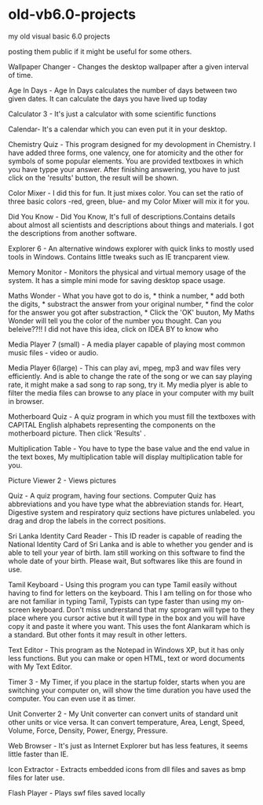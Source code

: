 old-vb6.0-projects
==================

my old visual basic 6.0 projects

posting them public if it might be useful for some others.

Wallpaper Changer - Changes the desktop wallpaper after a given interval of time.

Age In Days - Age In Days calculates the number of days between two given dates. It can calculate the days you have lived up today

Calculator 3 - It's just a calculator with some scientific functions

Calendar- It's a calendar which you can even put it in your desktop.

Chemistry Quiz - This program designed for my devolopment in Chemistry. I have added three forms, one valency, one for atomicity and the other for symbols of some popular elements. You are provided textboxes in which you have typpe your answer. After finishing answering, you have to just click on the 'results' button, the result will be shown.

Color Mixer - I did this for fun. It just mixes color. You can set the ratio of three basic colors -red, green, blue- and my Color Mixer will mix it for you.

Did You Know - Did You Know, It's full of descriptions.Contains details about almost all scientists and descriptions about things and materials. I got the descriptions from another software.

Explorer 6 - An alternative windows explorer with quick links to mostly used tools in Windows. Contains little tweaks such as IE trancparent view.

Memory Monitor - Monitors the physical and virtual memory usage of the system. It has a simple mini mode for saving desktop space usage.

Maths Wonder - What you have got to do is, * think a number, * add both the digits, * substract the answer from your original number, * find the color for the answer you got after substraction, * Click the 'OK' buuton, My Maths Wonder will tell you the color of the number you thought. Can you beleive??!! I did not have this idea, click on IDEA BY to know who

Media Player 7 (small) - A media player capable of playing most common music files - video or audio.

Media Player 6(large) - This can play avi, mpeg, mp3 and wav files very efficiently. And is able to change the rate of the song or we can say playing rate, it might make a sad song to rap song, try it. My media plyer is able to filter the media files can browse to any place in your computer with my built in browser.

Motherboard Quiz - A quiz program in which you must fill the textboxes with CAPITAL English alphabets representing the components on the motherboard picture. Then click 'Results' .

Multiplication Table - You have to type the base value and the end value in the text boxes, My multiplication table will display multiplication table for you.

Picture Viewer 2 - Views pictures

Quiz - A quiz program, having four sections. Computer Quiz has abbreviations and you have type what the abbreviation stands for. Heart, Digestive system and respiratory quiz sections have pictures unlabeled. you drag and drop the labels in the correct positions.

Sri Lanka Identity Card Reader - This ID reader is capable of reading the National Identity Card of Sri Lanka and is able to whether you gender and is able to tell your year of birth. Iam still working on this software to find the whole date of your birth. Please wait, But softwares like this are found in use.

Tamil Keyboard  - Using this program you can type Tamil easily without having to find for letters on the keyboard. This I am telling on for those who are not familiar in typing Tamil, Typists can type faster than using my on-screen keyboard. Don't miss undrerstand that my sprogram will type to they place where you cursor active but it will type in the box and you will have copy it and paste it where you want. This uses the font Alankaram which is a standard. But other fonts it may result in other letters.

Text Editor  - This program as the Notepad in Windows XP, but it has only less functions. But you can make or open HTML, text or word documents with My Text Editor.

Timer 3 - My Timer, if you place in the startup folder, starts when you are switching your computer on, will show the time duration you have used the computer. You can even use it as timer.

Unit Converter 2  - My Unit converter can convert units of standard unit other units or vice versa. It can convert temperature, Area, Lengt, Speed, Volume, Force, Density, Power, Energy, Pressure.

Web Browser  - It's just as Internet Explorer but has less features, it seems little faster than IE.

Icon Extractor  - Extracts embedded icons from dll files and saves as bmp files for later use.

Flash Player  - Plays swf files saved locally

